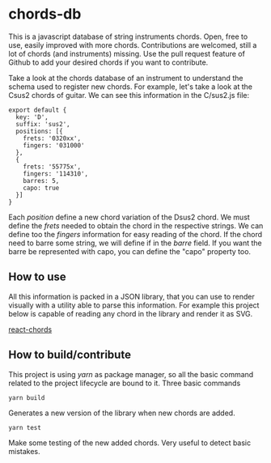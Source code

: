 # chords-db
This is a javascript database of string instruments chords. Open, free to use, easily improved with more chords. 
Contributions are welcomed, still a lot of chords (and instruments) missing. 
Use the pull request feature of Github to add your desired chords if you want to contribute.

Take a look at the chords database of an instrument to understand the schema used to register new chords.
For example, let's take a look at the Csus2 chords of guitar. We can see this information in the C/sus2.js file:

```
export default {
  key: 'D',
  suffix: 'sus2',
  positions: [{
    frets: '0320xx',
    fingers: '031000'
  },
  {
    frets: '55775x',
    fingers: '114310',
    barres: 5,
    capo: true
  }]
}

```

Each *position* define a new chord variation of the Dsus2 chord.
We must define the *frets* needed to obtain the chord in the respective strings.
We can define too the *fingers* information for easy reading of the chord.
If the chord need to barre some string, we will define if in the *barre* field. If
you want the barre be represented with capo, you can define the "capo" property too.

## How to use

All this information is packed in a JSON library, that you can use to render visually
with a utility able to parse this information. For example this project below is capable
of reading any chord in the library and render it as SVG.

[react-chords](https://tombatossals.github.io/react-chords)



## How to build/contribute

This project is using *yarn* as package manager, so all the basic command related to 
the project lifecycle are bound to it. Three basic commands

```
yarn build
```
Generates a new version of the library when new chords are added.

```
yarn test
```
Make some testing of the new added chords. Very useful to detect basic mistakes.

